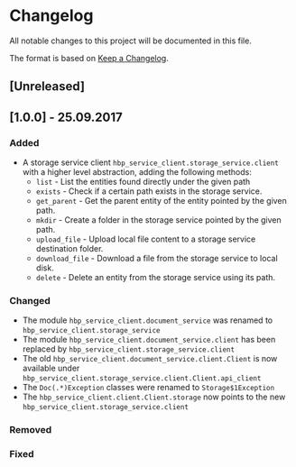 # Changelog
All notable changes to this project will be documented in this file.

The format is based on [Keep a Changelog](http://keepachangelog.com/en/1.0.0/).

## [Unreleased]

## [1.0.0] - 25.09.2017

### Added

 * A storage service client `hbp_service_client.storage_service.client` with a higher level abstraction, adding the following methods:
   * `list` - List the entities found directly under the given path
   * `exists` - Check if a certain path exists in the storage service.
   * `get_parent` - Get the parent entity of the entity pointed by the given path.
   * `mkdir` - Create a folder in the storage service pointed by the given path.
   * `upload_file` - Upload local file content to a storage service destination folder.
   * `download_file` - Download a file from the storage service to local disk.
   * `delete` - Delete an entity from the storage service using its path.

### Changed
 * The module `hbp_service_client.document_service` was renamed to `hbp_service_client.storage_service`
 * The module `hbp_service_client.document_service.client` has been replaced by `hbp_service_client.storage_service.client`
 * The old `hbp_service_client.document_service.client.Client` is now available under `hbp_service_client.storage_service.client.Client.api_client`
 * The `Doc(.*)Exception` classes were renamed to `Storage$1Exception`
 * The `hbp_service_client.client.Client.storage` now points to the new `hbp_service_client.storage_service.client`

### Removed

### Fixed
